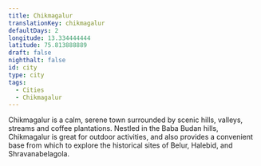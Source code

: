 ```yaml
---
title: Chikmagalur
translationKey: chikmagalur
defaultDays: 2
longitude: 13.334444444
latitude: 75.813888889
draft: false
nighthalt: false
id: city
type: city
tags:
  - Cities
  - Chikmagalur
---
```

Chikmagalur is a calm, serene town surrounded by scenic hills, valleys, streams and coffee plantations. Nestled in the Baba Budan hills, Chikmagalur is great for outdoor activities, and also provides a convenient base from which to explore the historical sites of Belur, Halebid, and Shravanabelagola.